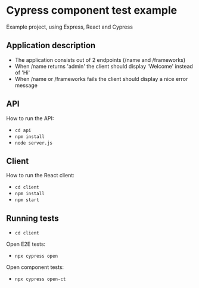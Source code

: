 # Cypress component test example

Example project, using Express, React and Cypress

## Application description
- The application consists out of 2 endpoints (/name and /frameworks)
- When /name returns 'admin' the client should display 'Welcome' instead of 'Hi'
- When /name or /frameworks fails the client should display a nice error message

## API

How to run the API:

- `cd api`
- `npm install`
- `node server.js`

## Client

How to run the React client:

- `cd client`
- `npm install`
- `npm start`

## Running tests

- `cd client`

Open E2E tests:
- `npx cypress open`

Open component tests:
- `npx cypress open-ct`
